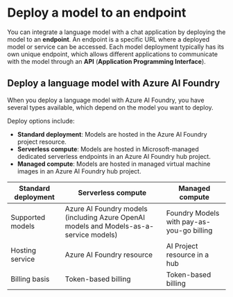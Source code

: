 # Deploy a model to an endpoint
You can integrate a language model with a chat application by deploying the model to an **endpoint**. An endpoint is a specific URL where a deployed model or service can be accessed. Each model deployment typically has its own unique endpoint, which allows different applications to communicate with the model through an **API** (**Application Programming Interface**).
## Deploy a language model with Azure AI Foundry

When you deploy a language model with Azure AI Foundry, you have several types available, which depend on the model you want to deploy.

Deploy options include:

- **Standard deployment**: Models are hosted in the Azure AI Foundry project resource.
- **Serverless compute**: Models are hosted in Microsoft-managed dedicated serverless endpoints in an Azure AI Foundry hub project.
- **Managed compute**: Models are hosted in managed virtual machine images in an Azure AI Foundry hub project.

| Standard deployment | Serverless compute | Managed compute |
| --- | --- | --- |
| Supported models | Azure AI Foundry models (including Azure OpenAI models and Models-as-a-service models) | Foundry Models with pay-as-you-go billing | Open and custom models |
| Hosting service | Azure AI Foundry resource | AI Project resource in a hub | AI Project resource in a hub |
| Billing basis | Token-based billing | Token-based billing | Compute-based billing |
